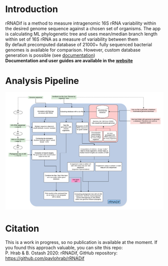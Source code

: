 # Introduction
rRNADif is a method to measure intragenomic 16S rRNA variability within the desired genome sequence against a chosen set of organisms. The app is calculating ML phylogenetic tree and uses mean/median branch length within set of 16S rRNA as a measure of variability between them <br>
By default precomputed database of 21000+ fully sequenced bacterial genomes is available for comparison. However, custom database generation is possible (see [documentation](google.com))<br>
**Documentation and user guides are available in the [website](google.com)**
# Analysis Pipeline
![pipeline](images/pipeline.png)
# Citation
This is a work in progress, so no publication is available at the moment. If you found this approach valuable, you can site this repo: <br>
P. Hrab & B. Ostash 2020: rRNADif, GitHub repository: https://github.com/pavlohrab/rRNADif